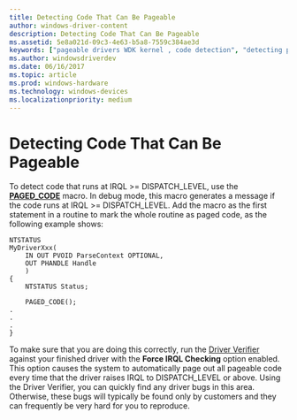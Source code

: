 ```yaml
---
title: Detecting Code That Can Be Pageable
author: windows-driver-content
description: Detecting Code That Can Be Pageable
ms.assetid: 5e8a021d-09c3-4e63-b5a8-7559c384ae3d
keywords: ["pageable drivers WDK kernel , code detection", "detecting pageable code"]
ms.author: windowsdriverdev
ms.date: 06/16/2017
ms.topic: article
ms.prod: windows-hardware
ms.technology: windows-devices
ms.localizationpriority: medium
---
```


# Detecting Code That Can Be Pageable





To detect code that runs at IRQL &gt;= DISPATCH\_LEVEL, use the [**PAGED\_CODE**](https://msdn.microsoft.com/library/windows/hardware/ff558773) macro. In debug mode, this macro generates a message if the code runs at IRQL &gt;= DISPATCH\_LEVEL. Add the macro as the first statement in a routine to mark the whole routine as paged code, as the following example shows:

```
NTSTATUS 
MyDriverXxx( 
    IN OUT PVOID ParseContext OPTIONAL, 
    OUT PHANDLE Handle 
    ) 
{ 
    NTSTATUS Status; 
 
    PAGED_CODE(); 
. 
. 
. 
} 
```

To make sure that you are doing this correctly, run the [Driver Verifier](https://msdn.microsoft.com/library/windows/hardware/ff545448) against your finished driver with the **Force IRQL Checking** option enabled. This option causes the system to automatically page out all pageable code every time that the driver raises IRQL to DISPATCH\_LEVEL or above. Using the Driver Verifier, you can quickly find any driver bugs in this area. Otherwise, these bugs will typically be found only by customers and they can frequently be very hard for you to reproduce.

 

 





